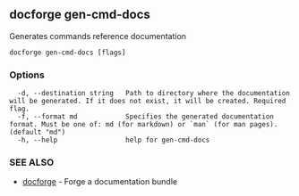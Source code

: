 ## docforge gen-cmd-docs

Generates commands reference documentation

```
docforge gen-cmd-docs [flags]
```

### Options

```
  -d, --destination string   Path to directory where the documentation will be generated. If it does not exist, it will be created. Required flag.
  -f, --format md            Specifies the generated documentation format. Must be one of: md (for markdown) or `man` (for man pages). (default "md")
  -h, --help                 help for gen-cmd-docs
```

### SEE ALSO

* [docforge](docforge.md)	 - Forge a documentation bundle

